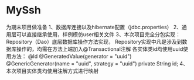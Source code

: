 # MySsh
为期末项目做准备
1、数据库连接以及hibernate配置（jdbc.properties）
2、通用层可以直接继承使用，样例模仿user相关文件
3、本次项目完全分包实现：Repository（Dao）底层数据库操作方法实现，
	Repository实现中凡是涉及到数据库操作的，均需在方法上端加入@Transactional注解
	各实体类id均使用uuid使用方法：
		@Id
		@GeneratedValue(generator = "uuid")
		@GenericGenerator(name = "uuid", strategy = "uuid")
		private String id;
4、本次项目实体类均使用注解方式进行映射